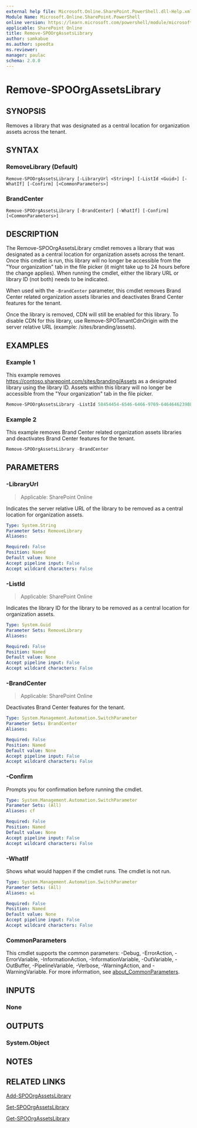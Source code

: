 ```yaml
---
external help file: Microsoft.Online.SharePoint.PowerShell.dll-Help.xml
Module Name: Microsoft.Online.SharePoint.PowerShell
online version: https://learn.microsoft.com/powershell/module/microsoft.online.sharepoint.powershell/remove-spoorgassetslibrary
applicable: SharePoint Online
title: Remove-SPOOrgAssetsLibrary
author: samkabue
ms.author: speedta
ms.reviewer:
manager: paulac
schema: 2.0.0
---
```


# Remove-SPOOrgAssetsLibrary

## SYNOPSIS

Removes a library that was designated as a central location for organization assets across the tenant.

## SYNTAX

### RemoveLibrary (Default)
```
Remove-SPOOrgAssetsLibrary [-LibraryUrl <String>] [-ListId <Guid>] [-WhatIf] [-Confirm] [<CommonParameters>]
```

### BrandCenter
```
Remove-SPOOrgAssetsLibrary [-BrandCenter] [-WhatIf] [-Confirm] [<CommonParameters>]
```

## DESCRIPTION

The Remove-SPOOrgAssetsLibrary cmdlet removes a library that was designated as a central location for organization assets across the tenant. Once this cmdlet is run, this library will no longer be accessible from the "Your organization" tab in the file picker (it might take up to 24 hours before the change applies). When running the cmdlet, either the library URL or library ID (not both) needs to be indicated.

When used with the `-BrandCenter` parameter, this cmdlet removes Brand Center related organization assets libraries and deactivates Brand Center features for the tenant.

Once the library is removed, CDN will still be enabled for this library. To disable CDN for this library, use Remove-SPOTenantCdnOrigin with the server relative URL (example: /sites/branding/assets).

## EXAMPLES

### Example 1

This example removes https://contoso.sharepoint.com/sites/branding/Assets as a designated library using the library ID. Assets within this library will no longer be accessible from the "Your organization" tab in the file picker.

```powershell
Remove-SPOOrgAssetsLibrary -ListId 58454454-6546-6466-9769-646464623988
```

### Example 2

This example removes Brand Center related organization assets libraries and deactivates Brand Center features for the tenant.

```powershell
Remove-SPOOrgAssetsLibrary -BrandCenter
```

## PARAMETERS

### -LibraryUrl

> Applicable: SharePoint Online

Indicates the server relative URL of the library to be removed as a central location for organization assets.

```yaml
Type: System.String
Parameter Sets: RemoveLibrary
Aliases:

Required: False
Position: Named
Default value: None
Accept pipeline input: False
Accept wildcard characters: False
```

### -ListId

> Applicable: SharePoint Online

Indicates the library ID for the library to be removed as a central location for organization assets.

```yaml
Type: System.Guid
Parameter Sets: RemoveLibrary
Aliases:

Required: False
Position: Named
Default value: None
Accept pipeline input: False
Accept wildcard characters: False
```

### -BrandCenter

> Applicable: SharePoint Online

Deactivates Brand Center features for the tenant.

```yaml
Type: System.Management.Automation.SwitchParameter
Parameter Sets: BrandCenter
Aliases:

Required: False
Position: Named
Default value: None
Accept pipeline input: False
Accept wildcard characters: False
```

### -Confirm
Prompts you for confirmation before running the cmdlet.

```yaml
Type: System.Management.Automation.SwitchParameter
Parameter Sets: (All)
Aliases: cf

Required: False
Position: Named
Default value: None
Accept pipeline input: False
Accept wildcard characters: False
```

### -WhatIf
Shows what would happen if the cmdlet runs.
The cmdlet is not run.

```yaml
Type: System.Management.Automation.SwitchParameter
Parameter Sets: (All)
Aliases: wi

Required: False
Position: Named
Default value: None
Accept pipeline input: False
Accept wildcard characters: False
```

### CommonParameters
This cmdlet supports the common parameters: -Debug, -ErrorAction, -ErrorVariable, -InformationAction, -InformationVariable, -OutVariable, -OutBuffer, -PipelineVariable, -Verbose, -WarningAction, and -WarningVariable. For more information, see [about_CommonParameters](https://go.microsoft.com/fwlink/?LinkID=113216).

## INPUTS

### None

## OUTPUTS

### System.Object

## NOTES

## RELATED LINKS

[Add-SPOOrgAssetsLibrary](/powershell/module/microsoft.online.sharepoint.powershell/add-spoorgassetslibrary)

[Set-SPOOrgAssetsLibrary](/powershell/module/microsoft.online.sharepoint.powershell/set-spoorgassetslibrary)

[Get-SPOOrgAssetsLibrary](/powershell/module/microsoft.online.sharepoint.powershell/get-spoorgassetslibrary)

